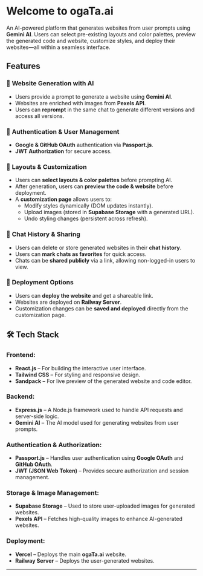 #  Welcome to ogaTa.ai  

An AI-powered platform that generates websites from user prompts using **Gemini AI**. Users can select pre-existing layouts and color palettes, preview the generated code and website, customize styles, and deploy their websites—all within a seamless interface.  

##  Features  

### 🔹 **Website Generation with AI**  
- Users provide a prompt to generate a website using **Gemini AI**.  
- Websites are enriched with images from **Pexels API**.  
- Users can **reprompt** in the same chat to generate different versions and access all versions.  

### 🔹 **Authentication & User Management**  
- **Google & GitHub OAuth** authentication via **Passport.js**.  
- **JWT Authorization** for secure access.  

### 🔹 **Layouts & Customization**  
- Users can **select layouts & color palettes** before prompting AI.  
- After generation, users can **preview the code & website** before deployment.  
- A **customization page** allows users to:  
  - Modify styles dynamically (DOM updates instantly).  
  - Upload images (stored in **Supabase Storage** with a generated URL).  
  - Undo styling changes (persistent across refresh).  

### 🔹 **Chat History & Sharing**  
- Users can delete or store generated websites in their **chat history**.  
- Users can **mark chats as favorites** for quick access.  
- Chats can be **shared publicly** via a link, allowing non-logged-in users to view.  

### 🔹 **Deployment Options**  
- Users can **deploy the website** and get a shareable link.  
- Websites are deployed on **Railway Server**.  
- Customization changes can be **saved and deployed** directly from the customization page.  

## 🛠️ Tech Stack  

### **Frontend:**  
- **React.js** – For building the interactive user interface.  
- **Tailwind CSS** – For styling and responsive design.  
- **Sandpack** – For live preview of the generated website and code editor.  

### **Backend:**  
- **Express.js** – A Node.js framework used to handle API requests and server-side logic.  
- **Gemini AI** – The AI model used for generating websites from user prompts.  

### **Authentication & Authorization:**  
- **Passport.js** – Handles user authentication using **Google OAuth** and **GitHub OAuth**.  
- **JWT (JSON Web Token)** – Provides secure authorization and session management.  

### **Storage & Image Management:**  
- **Supabase Storage** – Used to store user-uploaded images for generated websites.  
- **Pexels API** – Fetches high-quality images to enhance AI-generated websites.  

### **Deployment:**  
- **Vercel** – Deploys the main **ogaTa.ai** website.  
- **Railway Server** – Deploys the user-generated websites.  


---


